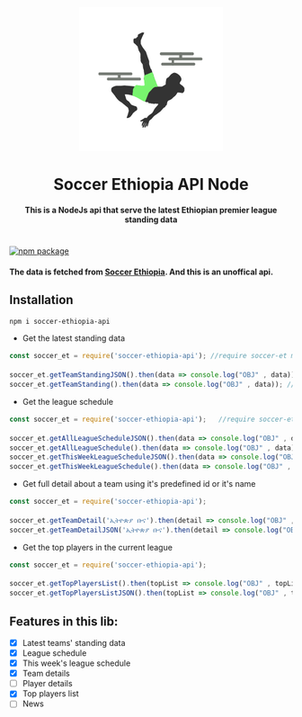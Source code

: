 <p align="center">
	<img src="https://github.com/brookmg/Soccer-Ethiopia-API/blob/master/soccer_ethiopia_api.png?raw=true" alt="Soccer Ethiopia" /><br>
	<h1 align="center"> Soccer Ethiopia API Node</h1>
	<h4 align="center"> This is a NodeJs api that serve the latest Ethiopian premier league standing data </h4>
</p>

#
[![npm package](https://nodei.co/npm/soccer-ethiopia-api.png?downloads=true&downloadRank=true&stars=true)](https://nodei.co/npm/soccer-ethiopia-api/)

#### The data is fetched from [Soccer Ethiopia](http://soccerethiopia.net). And this is an unoffical api.

## Installation
```batch
npm i soccer-ethiopia-api
```

* Get the latest standing data
```javascript
const soccer_et = require('soccer-ethiopia-api'); //require soccer-et module

soccer_et.getTeamStandingJSON().then(data => console.log("OBJ" , data)); // Get the latest standing data as json
soccer_et.getTeamStanding().then(data => console.log("OBJ" , data)); // Get the latest standing data as an array
```

* Get the league schedule
```javascript
const soccer_et = require('soccer-ethiopia-api');   //require soccer-et module

soccer_et.getAllLeagueScheduleJSON().then(data => console.log("OBJ" , data)); // Get the league schedule as json (All of it)
soccer_et.getAllLeagueSchedule().then(data => console.log("OBJ" , data)); // Get the league schedule as an array (All of it)
soccer_et.getThisWeekLeagueScheduleJSON().then(data => console.log("OBJ" , data)); // Get this week's league schedule as json
soccer_et.getThisWeekLeagueSchedule().then(data => console.log("OBJ" , data)); // Get this week's league schedule as an array
```

* Get full detail about a team using it's predefined id or it's name
```javascript
const soccer_et = require('soccer-ethiopia-api');

soccer_et.getTeamDetail('ኢትዮጵያ ቡና').then(detail => console.log("OBJ" , detail)); // Get the team detail of 'ኢትዮጵያ ቡና' as an object
soccer_et.getTeamDetailJSON('ኢትዮጵያ ቡና').then(detail => console.log("OBJ" , detail)); // Get the team detail of 'ኢትዮጵያ ቡና' as json 
```

* Get the top players in the current league
```javascript
const soccer_et = require('soccer-ethiopia-api');

soccer_et.getTopPlayersList().then(topList => console.log("OBJ" , topList)); // Get the top players in the league currently as an array of objects
soccer_et.getTopPlayersListJSON().then(topList => console.log("OBJ" , topList)); // Get the top players in the league currently as json
```

## Features in this lib:
- [x] Latest teams' standing data
- [x] League schedule
- [x] This week's league schedule
- [x] Team details
- [ ] Player details
- [x] Top players list
- [ ] News
